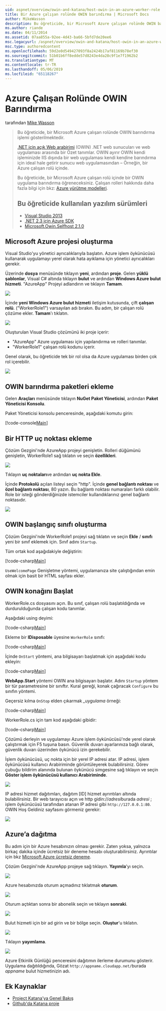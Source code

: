 ```yaml
---
uid: aspnet/overview/owin-and-katana/host-owin-in-an-azure-worker-role
title: Bir Azure çalışan rolünde OWIN barındırma | Microsoft Docs
author: MikeWasson
description: Bu öğreticide, bir Microsoft Azure çalışan rolünde OWIN barındırma işlemi gösterilmektedir. Açık Web arabirimi için .NET (OWIN) .NET web sunucusu arasında bir Özet tanımlar...
ms.author: riande
ms.date: 04/11/2014
ms.assetid: 07aa855a-92ee-4d43-ba66-5bfd7de20ee6
msc.legacyurl: /aspnet/overview/owin-and-katana/host-owin-in-an-azure-worker-role
msc.type: authoredcontent
ms.openlocfilehash: 59d2e0d549427093f8a2424b17af81169b78ef30
ms.sourcegitcommit: 51b01b6ff8edde57d8243e4da28c9f1e7f1962b2
ms.translationtype: MT
ms.contentlocale: tr-TR
ms.lasthandoff: 05/06/2019
ms.locfileid: "65118267"
---
```

# <a name="host-owin-in-an-azure-worker-role"></a>Azure Çalışan Rolünde OWIN Barındırma

tarafından [Mike Wasson](https://github.com/MikeWasson)

> Bu öğreticide, bir Microsoft Azure çalışan rolünde OWIN barındırma işlemi gösterilmektedir.
>
> [.NET için açık Web arabirimi](http://owin.org/) (OWIN) .NET web sunucuları ve web uygulaması arasında bir Özet tanımlar. OWIN ayırır OWIN kendi işleminizde IIS dışında bir web uygulaması kendi kendine barındırma için ideal hale getirir sunucu web uygulamasından – Örneğin, bir Azure çalışan rolü içinde.
>
> Bu öğreticide, bir Microsoft Azure çalışan rolü içinde bir OWIN uygulama barındırma öğreneceksiniz. Çalışan rolleri hakkında daha fazla bilgi için bkz: [Azure yürütme modelleri](https://azure.microsoft.com/documentation/articles/fundamentals-application-models/#CloudServices).
>
> ## <a name="software-versions-used-in-the-tutorial"></a>Bu öğreticide kullanılan yazılım sürümleri
>
>
> - [Visual Studio 2013](https://my.visualstudio.com/Downloads?q=visual%20studio%202013)
> - [.NET 2.3 için Azure SDK](https://azure.microsoft.com/downloads/)
> - [Microsoft.Owin.Selfhost 2.1.0](http://www.nuget.org/packages/Microsoft.Owin.SelfHost/2.1.0)

## <a name="create-a-microsoft-azure-project"></a>Microsoft Azure projesi oluşturma

Visual Studio'yu yönetici ayrıcalıklarıyla başlatın. Azure işlem öykünücüsü kullanarak uygulamayı yerel olarak hata ayıklama için yönetici ayrıcalıkları gerekir.

Üzerinde **dosya** menüsünde tıklayın **yeni**, ardından **proje**. Gelen **yüklü şablonlar**, Visual C# altında tıklayın **bulut** ve ardından **Windows Azure bulut hizmeti**. "AzureApp" Projeyi adlandırın ve tıklayın **Tamam**.

[![](host-owin-in-an-azure-worker-role/_static/image2.png)](host-owin-in-an-azure-worker-role/_static/image1.png)

İçinde **yeni Windows Azure bulut hizmeti** iletişim kutusunda, çift **çalışan rolü**. ("WorkerRole1") varsayılan adı bırakın. Bu adım, bir çalışan rolü çözüme ekler. **Tamam**'ı tıklatın.

[![](host-owin-in-an-azure-worker-role/_static/image4.png)](host-owin-in-an-azure-worker-role/_static/image3.png)

Oluşturulan Visual Studio çözümünü iki proje içerir:

- &quot;AzureApp&quot; Azure uygulaması için yapılandırma ve rolleri tanımlar.
- &quot;WorkerRole1&quot; çalışan rolü kodunu içerir.

Genel olarak, bu öğreticide tek bir rol olsa da Azure uygulaması birden çok rol içerebilir.

![](host-owin-in-an-azure-worker-role/_static/image5.png)

## <a name="add-the-owin-self-host-packages"></a>OWIN barındırma paketleri ekleme

Gelen **Araçları** menüsünde tıklayın **NuGet Paket Yöneticisi**, ardından **Paket Yöneticisi Konsolu**.

Paket Yöneticisi konsolu penceresinde, aşağıdaki komutu girin:

[!code-console[Main](host-owin-in-an-azure-worker-role/samples/sample1.cmd)]

## <a name="add-an-http-endpoint"></a>Bir HTTP uç noktası ekleme

Çözüm Gezgini'nde AzureApp projeyi genişletin. Rolleri düğümünü genişletin, WorkerRole1 sağ tıklatın ve seçin **özellikleri**.

![](host-owin-in-an-azure-worker-role/_static/image6.png)

Tıklayın **uç noktaları**ve ardından **uç nokta Ekle**.

İçinde **Protokolü** açılan listeyi seçin "http". İçinde **genel bağlantı noktası** ve **özel bağlantı noktası**, 80 yazın. Bu bağlantı noktası numaraları farklı olabilir. Role bir isteği gönderdiğinizde istemciler kullandıklarınız genel bağlantı noktasıdır.

[![](host-owin-in-an-azure-worker-role/_static/image8.png)](host-owin-in-an-azure-worker-role/_static/image7.png)

## <a name="create-the-owin-startup-class"></a>OWIN başlangıç sınıfı oluşturma

Çözüm Gezgini'nde WorkerRole1 projeyi sağ tıklatın ve seçin **Ekle** / **sınıfı** yeni bir sınıf eklemek için. Sınıf adını `Startup`.

Tüm ortak kod aşağıdakiyle değiştirin:

[!code-csharp[Main](host-owin-in-an-azure-worker-role/samples/sample2.cs)]

`UseWelcomePage` Genişletme yöntemi, uygulamanıza site çalıştığından emin olmak için basit bir HTML sayfası ekler.

## <a name="start-the-owin-host"></a>OWIN konağını Başlat

WorkerRole.cs dosyasını açın. Bu sınıf, çalışan rolü başlatıldığında ve durdurulduğunda çalışan kodu tanımlar.

Aşağıdaki using deyimi:

[!code-csharp[Main](host-owin-in-an-azure-worker-role/samples/sample3.cs)]

Ekleme bir **IDisposable** üyesine `WorkerRole` sınıfı:

[!code-csharp[Main](host-owin-in-an-azure-worker-role/samples/sample4.cs)]

İçinde `OnStart` yöntemi, ana bilgisayarı başlatmak için aşağıdaki kodu ekleyin:

[!code-csharp[Main](host-owin-in-an-azure-worker-role/samples/sample5.cs?highlight=5)]

**WebApp.Start** yöntemi OWIN ana bilgisayarı başlatır. Adını `Startup` yöntem bir tür parametresine bir sınıftır. Kural gereği, konak çağıracak `Configure` bu sınıfın yöntemi.

Geçersiz kılma `OnStop` elden çıkarmak  *\_uygulama* örneği:

[!code-csharp[Main](host-owin-in-an-azure-worker-role/samples/sample6.cs)]

WorkerRole.cs için tam kod aşağıdaki gibidir:

[!code-csharp[Main](host-owin-in-an-azure-worker-role/samples/sample7.cs)]

Çözümü derleyin ve uygulamayı Azure işlem öykünücüsü'nde yerel olarak çalıştırmak için F5 tuşuna basın. Güvenlik duvarı ayarlarınıza bağlı olarak, güvenlik duvarı üzerinden öykünücü izin gerekebilir.

İşlem öykünücüsü, uç nokta için bir yerel IP adresi atar. IP adresi, işlem öykünücüsü kullanıcı Arabiriminde görüntüleyerek bulabilirsiniz. Görev çubuğu bildirim alanında bulunan öykünücü simgesine sağ tıklayın ve seçin **Göster işlem öykünücüsü kullanıcı Arabiriminde**.

[![](host-owin-in-an-azure-worker-role/_static/image10.png)](host-owin-in-an-azure-worker-role/_static/image9.png)

IP adresi hizmet dağıtımları, dağıtım [ID] hizmet ayrıntıları altında bulabilirsiniz. Bir web tarayıcısı açın ve http gidin:\/\/*adresi*burada *adresi* ; işlem öykünücüsü tarafından atanan IP adresi gibi `http://127.0.0.1:80`. OWIN Hoş Geldiniz sayfasını görmeniz gerekir:

![](host-owin-in-an-azure-worker-role/_static/image11.png)

## <a name="deploy-to-azure"></a>Azure’a dağıtma

Bu adım için bir Azure hesabınızın olması gerekir. Zaten yoksa, yalnızca birkaç dakika içinde ücretsiz bir deneme hesabı oluşturabilirsiniz. Ayrıntılar için bkz [Microsoft Azure ücretsiz deneme](https://azure.microsoft.com/pricing/free-trial/?WT.mc_id=A261C142F).

Çözüm Gezgini'nde AzureApp projeye sağ tıklayın. **Yayımla**’yı seçin.

![](host-owin-in-an-azure-worker-role/_static/image12.png)

Azure hesabınızda oturum açmadınız tıklatmak **oturum**.

[![](host-owin-in-an-azure-worker-role/_static/image14.png)](host-owin-in-an-azure-worker-role/_static/image13.png)

Oturum açtıktan sonra bir abonelik seçin ve tıklayın **sonraki**.

[![](host-owin-in-an-azure-worker-role/_static/image16.png)](host-owin-in-an-azure-worker-role/_static/image15.png)

Bulut hizmeti için bir ad girin ve bir bölge seçin. **Oluştur**'u tıklatın.

![](host-owin-in-an-azure-worker-role/_static/image17.png)

Tıklayın **yayımlama**.

[![](host-owin-in-an-azure-worker-role/_static/image19.png)](host-owin-in-an-azure-worker-role/_static/image18.png)

Azure Etkinlik Günlüğü penceresini dağıtımın ilerleme durumunu gösterir. Uygulama dağıtıldığında, Gözat `http://appname.cloudapp.net/`burada *appname* bulut hizmetinizin adı.

## <a name="additional-resources"></a>Ek Kaynaklar

- [Project Katana’ya Genel Bakış](an-overview-of-project-katana.md)
- [Github'da Katana proje](https://github.com/aspnet/AspNetKatana/)
